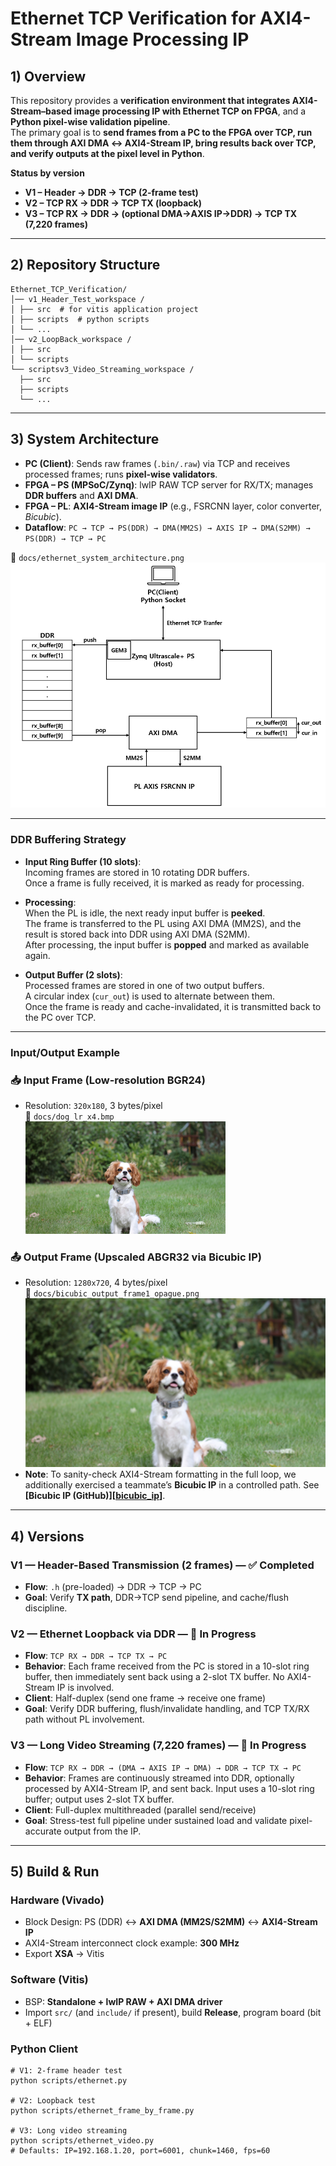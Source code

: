 # Ethernet TCP Verification for AXI4-Stream Image Processing IP

## 1) Overview
This repository provides a **verification environment that integrates AXI4-Stream–based image processing IP with Ethernet TCP on FPGA**, and a **Python pixel-wise validation pipeline**.  
The primary goal is to **send frames from a PC to the FPGA over TCP, run them through AXI DMA ↔ AXI4-Stream IP, bring results back over TCP, and verify outputs at the pixel level in Python**.

**Status by version**
- **V1 – Header → DDR → TCP (2-frame test)**  
- **V2 – TCP RX → DDR → TCP TX (loopback)**
- **V3 – TCP RX → DDR → (optional DMA→AXIS IP→DDR) → TCP TX (7,220 frames)**

---

## 2) Repository Structure
```
Ethernet_TCP_Verification/
│── v1_Header_Test_workspace /
│ ├── src  # for vitis application project
│ ├── scripts  # python scripts
│ └── ...
│── v2_LoopBack_workspace /
│ ├── src
│ └── scripts
└── scriptsv3_Video_Streaming_workspace /
  ├── src
  ├── scripts
  └── ...

```

---

## 3) System Architecture
- **PC (Client)**: Sends raw frames (`.bin/.raw`) via TCP and receives processed frames; runs **pixel-wise validators**.  
- **FPGA – PS (MPSoC/Zynq)**: lwIP RAW TCP server for RX/TX; manages **DDR buffers** and **AXI DMA**.  
- **FPGA – PL**: **AXI4-Stream image IP** (e.g., FSRCNN layer, color converter, *Bicubic*).  
- **Dataflow**: `PC → TCP → PS(DDR) → DMA(MM2S) → AXIS IP → DMA(S2MM) → PS(DDR) → TCP → PC`

📌 `docs/ethernet_system_architecture.png`  
![System Architecture](docs/ethernet_system_architecture.png)

---

### DDR Buffering Strategy

- **Input Ring Buffer (10 slots)**:  
  Incoming frames are stored in 10 rotating DDR buffers.  
  Once a frame is fully received, it is marked as ready for processing.  

- **Processing**:  
  When the PL is idle, the next ready input buffer is **peeked**.  
  The frame is transferred to the PL using AXI DMA (MM2S), and the result is stored back into DDR using AXI DMA (S2MM).  
  After processing, the input buffer is **popped** and marked as available again.

- **Output Buffer (2 slots)**:  
  Processed frames are stored in one of two output buffers.  
  A circular index (`cur_out`) is used to alternate between them.  
  Once the frame is ready and cache-invalidated, it is transmitted back to the PC over TCP.

---

### Input/Output Example

### 📥 Input Frame (Low-resolution BGR24)
- Resolution: `320x180`, 3 bytes/pixel  
📁 `docs/dog_lr_x4.bmp`  
![Input Frame (BGR24)](docs/dog_lr_x4.bmp)

### 📤 Output Frame (Upscaled ABGR32 via Bicubic IP)
- Resolution: `1280x720`, 4 bytes/pixel  
📁 `docs/bicubic_output_frame1_opague.png`  
![Output Frame (ABGR32)](docs/bicubic_output_frame1_opague.png)
- **Note**: To sanity-check AXI4-Stream formatting in the full loop, we additionally exercised a teammate’s **Bicubic IP** in a controlled path. See **[Bicubic IP (GitHub)][[bicubic_ip](https://github.com/youngyang00/axi4s-bicubic-upscaler)]**.

---

## 4) Versions

### V1 — Header-Based Transmission (2 frames) — ✅ Completed
- **Flow**: `.h` (pre-loaded) → DDR → TCP → PC  
- **Goal**: Verify **TX path**, DDR→TCP send pipeline, and cache/flush discipline.  


### V2 — Ethernet Loopback via DDR — 🚧 In Progress
- **Flow**: `TCP RX → DDR → TCP TX → PC`
- **Behavior**: Each frame received from the PC is stored in a 10-slot ring buffer, then immediately sent back using a 2-slot TX buffer. No AXI4-Stream IP is involved.
- **Client**: Half-duplex (send one frame → receive one frame)
- **Goal**: Verify DDR buffering, flush/invalidate handling, and TCP TX/RX path without PL involvement.


### V3 — Long Video Streaming (7,220 frames) — 🚧 In Progress
- **Flow**: `TCP RX → DDR → (DMA → AXIS IP → DMA) → DDR → TCP TX → PC`
- **Behavior**: Frames are continuously streamed into DDR, optionally processed by AXI4-Stream IP, and sent back. Input uses a 10-slot ring buffer; output uses 2-slot TX buffer.
- **Client**: Full-duplex multithreaded (parallel send/receive)
- **Goal**: Stress-test full pipeline under sustained load and validate pixel-accurate output from the IP.

---

## 5) Build & Run

### Hardware (Vivado)
- Block Design: PS (DDR) ↔ **AXI DMA (MM2S/S2MM)** ↔ **AXI4-Stream IP**  
- AXI4-Stream interconnect clock example: **300 MHz**  
- Export **XSA** → Vitis

### Software (Vitis)
- BSP: **Standalone + lwIP RAW + AXI DMA driver**  
- Import `src/` (and `include/` if present), build **Release**, program board (bit + ELF)

### Python Client
```
# V1: 2-frame header test
python scripts/ethernet.py

# V2: Loopback test
python scripts/ethernet_frame_by_frame.py

# V3: Long video streaming
python scripts/ethernet_video.py
# Defaults: IP=192.168.1.20, port=6001, chunk=1460, fps=60
